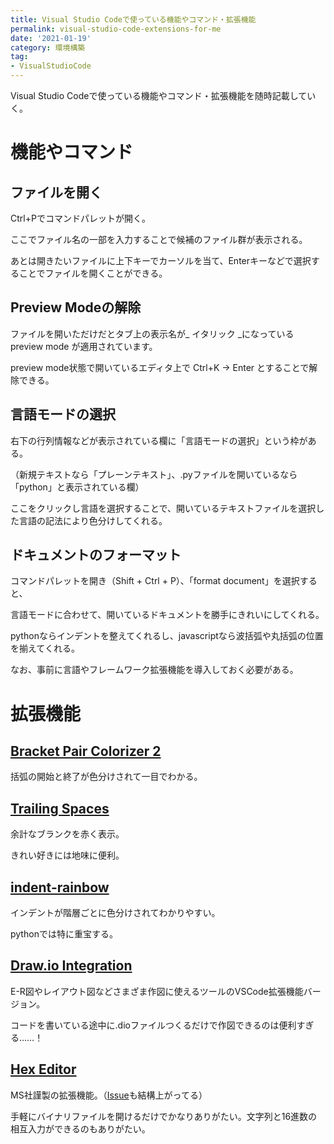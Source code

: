 ```yaml
---
title: Visual Studio Codeで使っている機能やコマンド・拡張機能
permalink: visual-studio-code-extensions-for-me
date: '2021-01-19'
category: 環境構築
tag:
- VisualStudioCode
---
```


Visual Studio Codeで使っている機能やコマンド・拡張機能を随時記載していく。

# 機能やコマンド

## ファイルを開く

Ctrl+Pでコマンドパレットが開く。

ここでファイル名の一部を入力することで候補のファイル群が表示される。

あとは開きたいファイルに上下キーでカーソルを当て、Enterキーなどで選択することでファイルを開くことができる。

## Preview Modeの解除

ファイルを開いただけだとタブ上の表示名が_ イタリック _になっている preview mode が適用されています。

preview mode状態で開いているエディタ上で Ctrl+K -> Enter とすることで解除できる。

## 言語モードの選択

右下の行列情報などが表示されている欄に「言語モードの選択」という枠がある。

（新規テキストなら「プレーンテキスト」、.pyファイルを開いているなら「python」と表示されている欄）

ここをクリックし言語を選択することで、開いているテキストファイルを選択した言語の記法により色分けしてくれる。

## ドキュメントのフォーマット

コマンドパレットを開き（Shift + Ctrl + P）、「format document」を選択すると、

言語モードに合わせて、開いているドキュメントを勝手にきれいにしてくれる。

pythonならインデントを整えてくれるし、javascriptなら波括弧や丸括弧の位置を揃えてくれる。

なお、事前に言語やフレームワーク拡張機能を導入しておく必要がある。

# 拡張機能

## [Bracket Pair Colorizer 2](https://marketplace.visualstudio.com/items?itemName=CoenraadS.bracket-pair-colorizer-2)

括弧の開始と終了が色分けされて一目でわかる。

## [Trailing Spaces](https://marketplace.visualstudio.com/items?itemName=shardulm94.trailing-spaces)

余計なブランクを赤く表示。

きれい好きには地味に便利。

## [indent-rainbow](https://marketplace.visualstudio.com/items?itemName=oderwat.indent-rainbow)

インデントが階層ごとに色分けされてわかりやすい。

pythonでは特に重宝する。

## [Draw.io Integration](https://marketplace.visualstudio.com/items?itemName=hediet.vscode-drawio)

E-R図やレイアウト図などさまざま作図に使えるツールのVSCode拡張機能バージョン。

コードを書いている途中に.dioファイルつくるだけで作図できるのは便利すぎる……！

## [Hex Editor](https://marketplace.visualstudio.com/items?itemName=ms-vscode.hexeditor)

MS社謹製の拡張機能。（[Issue](https://github.com/microsoft/vscode-hexeditor/issues)も結構上がってる）

手軽にバイナリファイルを開けるだけでかなりありがたい。文字列と16進数の相互入力ができるのもありがたい。
